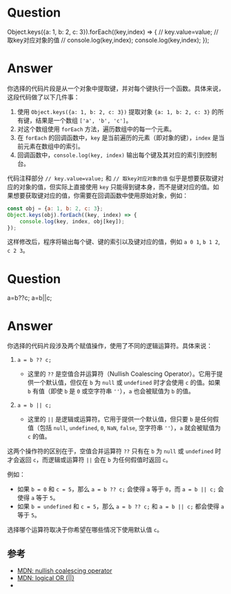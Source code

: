 # Question

Object.keys({a: 1, b: 2, c: 3}).forEach((key,index) => {
    // key.value=value;
    // 取key对应对象的值 
    // console.log(key,index);
    console.log(key,index);
    });

# Answer

你选择的代码片段是从一个对象中提取键，并对每个键执行一个函数。具体来说，这段代码做了以下几件事：

1. 使用 `Object.keys({a: 1, b: 2, c: 3})` 提取对象 `{a: 1, b: 2, c: 3}` 的所有键，结果是一个数组 `['a', 'b', 'c']`。
2. 对这个数组使用 `forEach` 方法，遍历数组中的每一个元素。
3. 在 `forEach` 的回调函数中，`key` 是当前遍历的元素（即对象的键），`index` 是当前元素在数组中的索引。
4. 回调函数中，`console.log(key, index)` 输出每个键及其对应的索引到控制台。

代码注释部分 `// key.value=value;` 和 `// 取key对应对象的值` 似乎是想要获取键对应的对象的值，但实际上直接使用 `key` 只能得到键本身，而不是键对应的值。如果想要获取键对应的值，你需要在回调函数中使用原始对象，例如：

```javascript
const obj = {a: 1, b: 2, c: 3};
Object.keys(obj).forEach((key, index) => {
    console.log(key, index, obj[key]);
});
```

这样修改后，程序将输出每个键、键的索引以及键对应的值，例如 `a 0 1`, `b 1 2`, `c 2 3`。

# Question

a=b??c; 
a=b||c;

# Answer

你选择的代码片段涉及两个赋值操作，使用了不同的逻辑运算符。具体来说：

1. `a = b ?? c;`
   - 这里的 `??` 是空值合并运算符（Nullish Coalescing Operator）。它用于提供一个默认值，但仅在 `b` 为 `null` 或 `undefined` 时才会使用 `c` 的值。如果 `b` 有值（即使 `b` 是 `0` 或空字符串 `''`），`a` 也会被赋值为 `b` 的值。

2. `a = b || c;`
   - 这里的 `||` 是逻辑或运算符。它用于提供一个默认值，但只要 `b` 是任何假值（包括 `null`, `undefined`, `0`, `NaN`, `false`, 空字符串 `''`），`a` 就会被赋值为 `c` 的值。

这两个操作符的区别在于，空值合并运算符 `??` 只有在 `b` 为 `null` 或 `undefined` 时才会返回 `c`，而逻辑或运算符 `||` 会在 `b` 为任何假值时返回 `c`。

例如：
- 如果 `b = 0` 和 `c = 5`，那么 `a = b ?? c;` 会使得 `a` 等于 `0`，而 `a = b || c;` 会使得 `a` 等于 `5`。
- 如果 `b = undefined` 和 `c = 5`，那么 `a = b ?? c;` 和 `a = b || c;` 都会使得 `a` 等于 `5`。

选择哪个运算符取决于你希望在哪些情况下使用默认值 `c`。
## 参考

- [MDN: nullish coalescing operator](https://developer.mozilla.org/en-US/docs/Web/JavaScript/Reference/Operators/Nullish_coalescing_operator)
- [MDN: logical OR (||)](https://developer.mozilla.org/en-US/docs/Web/JavaScript/Reference/Operators/Logical_OR)
- 
